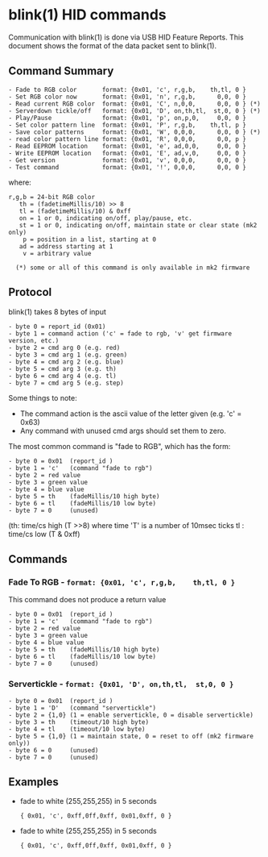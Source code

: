 
blink(1) HID commands
=====================

Communication with blink(1) is done via USB HID Feature Reports.
This document shows the format of the data packet sent to blink(1).


## Command Summary ##

    - Fade to RGB color       format: {0x01, 'c', r,g,b,    th,tl, 0 }
    - Set RGB color now       format: {0x01, 'n', r,g,b,      0,0, 0 }
    - Read current RGB color  format: {0x01, 'C', n,0,0,      0,0, 0 } (*)
    - Serverdown tickle/off   format: {0x01, 'D', on,th,tl,  st,0, 0 } (*)
    - Play/Pause              format: {0x01, 'p', on,p,0,     0,0, 0 }
    - Set color pattern line  format: {0x01, 'P', r,g,b,    th,tl, p }
    - Save color patterns     format: {0x01, 'W', 0,0,0,      0,0, 0 } (*)
    - read color pattern line format: {0x01, 'R', 0,0,0,      0,0, p }
    - Read EEPROM location    format: {0x01, 'e', ad,0,0,     0,0, 0 }
    - Write EEPROM location   format: {0x01, 'E', ad,v,0,     0,0, 0 }
    - Get version             format: {0x01, 'v', 0,0,0,      0,0, 0 } 
    - Test command            format: {0x01, '!', 0,0,0,      0,0, 0 }

where:

    r,g,b = 24-bit RGB color
       th = (fadetimeMillis/10) >> 8
       tl = (fadetimeMillis/10) & 0xff
       on = 1 or 0, indicating on/off, play/pause, etc.
       st = 1 or 0, indicating on/off, maintain state or clear state (mk2 only)
        p = position in a list, starting at 0
       ad = address starting at 1
        v = arbitrary value 

      (*) some or all of this command is only available in mk2 firmware


Protocol
--------

blink(1) takes 8 bytes of input

    - byte 0 = report_id (0x01)
    - byte 1 = command action ('c' = fade to rgb, 'v' get firmware version, etc.)
    - byte 2 = cmd arg 0 (e.g. red)
    - byte 3 = cmd arg 1 (e.g. green)
    - byte 4 = cmd arg 2 (e.g. blue)
    - byte 5 = cmd arg 3 (e.g. th)
    - byte 6 = cmd arg 4 (e.g. tl)
    - byte 7 = cmd arg 5 (e.g. step)

Some things to note:

- The command action is the ascii value of the letter given (e.g. 'c' = 0x63)
- Any command with unused cmd args should set them to zero.


The most common command is "fade to RGB", which has the form:

    - byte 0 = 0x01  (report_id )
    - byte 1 = 'c'   (command "fade to rgb")
    - byte 2 = red value
    - byte 3 = green value
    - byte 4 = blue value
    - byte 5 = th    (fadeMillis/10 high byte)
    - byte 6 = tl    (fadeMillis/10 low byte)
    - byte 7 = 0     (unused)

(th: time/cs high (T >>8)  where time 'T' is a number of 10msec ticks
tl : time/cs low (T & 0xff)


Commands
--------

### Fade To RGB - `format: {0x01, 'c', r,g,b,    th,tl, 0 }`
This command does not produce a return value

    - byte 0 = 0x01  (report_id )
    - byte 1 = 'c'   (command "fade to rgb")
    - byte 2 = red value
    - byte 3 = green value
    - byte 4 = blue value
    - byte 5 = th    (fadeMillis/10 high byte)
    - byte 6 = tl    (fadeMillis/10 low byte)
    - byte 7 = 0     (unused)

### Servertickle - `format: {0x01, 'D', on,th,tl,  st,0, 0 }`

    - byte 0 = 0x01  (report_id )
    - byte 1 = 'D'   (command "servertickle")
    - byte 2 = {1,0} (1 = enable servertickle, 0 = disable servertickle)
    - byte 3 = th    (timeout/10 high byte)
    - byte 4 = tl    (timeout/10 low byte)
    - byte 5 = {1,0} (1 = maintain state, 0 = reset to off (mk2 firmware only))
    - byte 6 = 0     (unused)
    - byte 7 = 0     (unused)


Examples
--------

* fade to white (255,255,255) in 5 seconds

  `{ 0x01, 'c', 0xff,0ff,0xff, 0x01,0xff, 0 }`


* fade to white (255,255,255) in 5 seconds

  `{ 0x01, 'c', 0xff,0ff,0xff, 0x01,0xff, 0 }`


